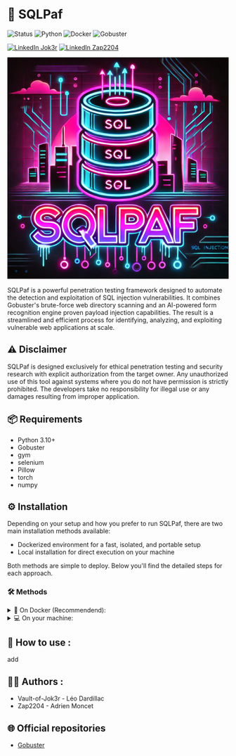 # 🚀 SQLPaf

![Status](https://img.shields.io/badge/Status-Stable-blue)
![Python](https://img.shields.io/badge/Python-3.10%2B-blue)
![Docker](https://img.shields.io/badge/Docker-Supported-blue)
![Gobuster](https://img.shields.io/badge/Gobuster-Integrated-blue)

[![LinkedIn Jok3r](https://img.shields.io/badge/LinkedIn-Jok3r-purple)](https://www.linkedin.com/in/leo-dardillac/)
[![LinkedIn Zap2204](https://img.shields.io/badge/LinkedIn-Zap2204-purple)](https://www.linkedin.com/in/adrien-moncet/)

![SQLPaf_Logo](bin/logo/logo.png)

SQLPaf is a powerful penetration testing framework designed to automate the detection and exploitation of SQL injection vulnerabilities.
It combines Gobuster's brute-force web directory scanning and an AI-powered form recognition engine proven payload injection capabilities. The result is a streamlined and efficient process for identifying, analyzing, and exploiting vulnerable web applications at scale.

## ⚠️ Disclaimer

SQLPaf is designed exclusively for ethical penetration testing and security research with explicit authorization from the target owner.
Any unauthorized use of this tool against systems where you do not have permission is strictly prohibited.
The developers take no responsibility for illegal use or any damages resulting from improper application.

## 📦 Requirements

- Python 3.10+
- Gobuster
- gym
- selenium
- Pillow
- torch
- numpy

## ⚙️ Installation

Depending on your setup and how you prefer to run SQLPaf, there are two main installation methods available:

- Dockerized environment for a fast, isolated, and portable setup
- Local installation for direct execution on your machine

Both methods are simple to deploy. Below you'll find the detailed steps for each approach.

### 🛠️ Methods

<details>
 <summary>🐳 On Docker (Recommendend):</summary>
 ㅤ
 
This method isolates SQLPaf and dependencies in a container, making deployment consistent across environments.

Clone the repository:

```bash
git clone https://github.com/Vault-of-Jok3r/SQLPaf.git
cd SQLPaf
```

Build and launch the Docker:

```bash
docker build -t sqlpaf .
docker run -it --hostname pafologue --name SQLPaf sqlpaf
```

Install python dependencies:

```bash
pip3 install -r requirements.txt
```

Run the code:

```bash
./SQLPaf.sh
```
</details>
<details>
 <summary>💻 On your machine:</summary>
 ㅤ
 
 If you are not familiar with Docker, you can still install it on your main machine.

Clone the repository:

```bash
git clone https://github.com/Vault-of-Jok3r/SQLPaf.git
cd SQLPaf
```

Install python dependencies:

```bash
pip install -r requirements.txt
```

Give the code the authorisation of execution and run it:

```bash
chmod +x SQLPaf.sh
./SQLPaf.sh
```
</details>

## 🎯 How to use :

add

## 👨‍💻 Authors :
 
- Vault-of-Jok3r - Léo Dardillac
- Zap2204 - Adrien Moncet

## 🌐 Official repositories

- [Gobuster](https://github.com/OJ/gobuster)
